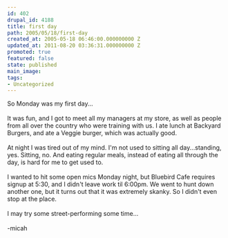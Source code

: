```yaml
---
id: 402
drupal_id: 4188
title: first day
path: 2005/05/18/first-day
created_at: 2005-05-18 06:46:00.000000000 Z
updated_at: 2011-08-20 03:36:31.000000000 Z
promoted: true
featured: false
state: published
main_image: 
tags:
- Uncategorized
---
```

So Monday was my first day...<br /><br />It was fun, and I got to meet all my managers at my store, as well as people from all over the country who were training with us. I ate lunch at Backyard Burgers, and ate a Veggie burger, which was actually good.<br /><br />At night I was tired out of my mind. I'm not used to sitting all day...standing, yes. Sitting, no. And eating regular meals, instead of eating all through the day, is hard for me to get used to.<br /><br />I wanted to hit some open mics Monday night, but Bluebird Cafe requires signup at 5:30, and I didn't leave work til 6:00pm. We went to hunt down another one, but it turns out that it was extremely skanky. So I didn't even stop at the place.<br /><br />I may try some street-performing some time...<br /><br />-micah
